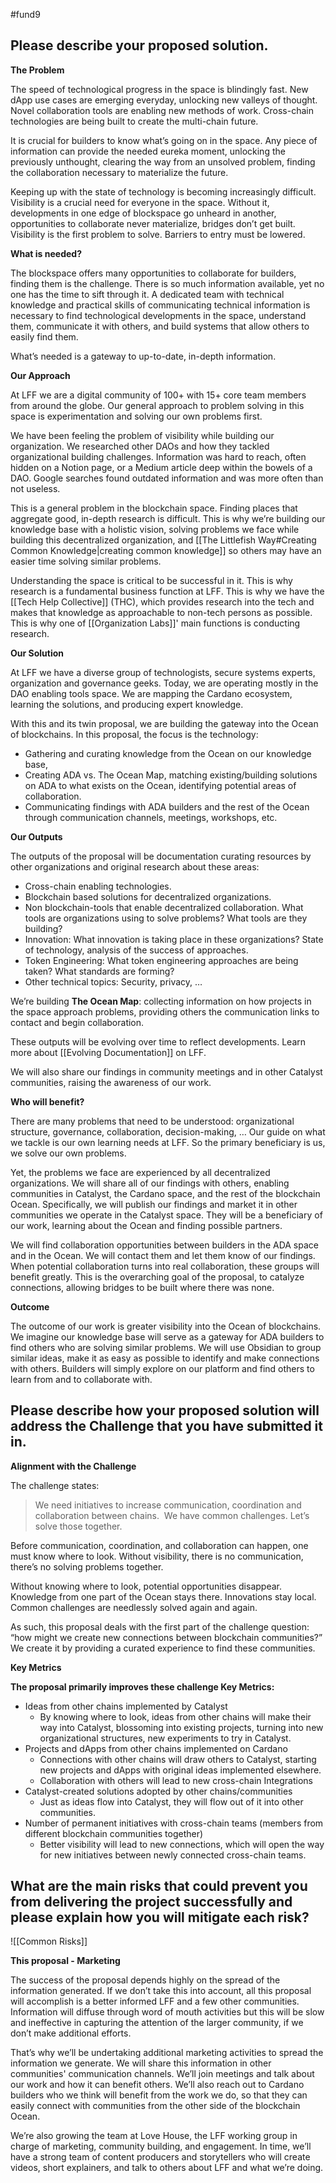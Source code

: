 #fund9 

## Please describe your proposed solution.
**The Problem**

The speed of technological progress in the space is blindingly fast. New dApp use cases are emerging everyday, unlocking new valleys of thought. Novel collaboration tools are enabling new methods of work. Cross-chain technologies are being built to create the multi-chain future.

  

It is crucial for builders to know what’s going on in the space. Any piece of information can provide the needed eureka moment, unlocking the previously unthought, clearing the way from an unsolved problem, finding the collaboration necessary to materialize the future. 

  

Keeping up with the state of technology is becoming increasingly difficult. Visibility is a crucial need for everyone in the space. Without it, developments in one edge of blockspace go unheard in another, opportunities to collaborate never materialize, bridges don’t get built. Visibility is the first problem to solve. Barriers to entry must be lowered.

  

**What is needed?**

The blockspace offers many opportunities to collaborate for builders, finding them is the challenge. There is so much information available, yet no one has the time to sift through it. A dedicated team with technical knowledge and practical skills of communicating technical information is necessary to find technological developments in the space, understand them, communicate it with others, and build systems that allow others to easily find them. 

  

What’s needed is a gateway to up-to-date, in-depth information.

  

**Our Approach**

At LFF we are a digital community of 100+ with 15+ core team members from around the globe. Our general approach to problem solving in this space is experimentation and solving our own problems first. 

  

We have been feeling the problem of visibility while building our organization. We researched other DAOs and how they tackled organizational building challenges. Information was hard to reach, often hidden on a Notion page, or a Medium article deep within the bowels of a DAO. Google searches found outdated information and was more often than not useless. 

  

This is a general problem in the blockchain space. Finding places that aggregate good, in-depth research is difficult. This is why we’re building our knowledge base with a holistic vision, solving problems we face while building this decentralized organization, and [[The Littlefish Way#Creating Common Knowledge|creating common knowledge]] so others may have an easier time solving similar problems. 


  


Understanding the space is critical to be successful in it. This is why research is a fundamental business function at LFF. This is why we have the [[Tech Help Collective]] (THC), which provides research into the tech and makes that knowledge as approachable to non-tech persons as possible. This is why one of [[Organization Labs]]' main functions is conducting research. 

  

**Our Solution**

At LFF we have a diverse group of technologists, secure systems experts, organization and governance geeks. Today, we are operating mostly in the DAO enabling tools space. We are mapping the Cardano ecosystem, learning the solutions, and producing expert knowledge. 

With this and its twin proposal, we are building the gateway into the Ocean of blockchains. In this proposal, the focus is the technology:

-   Gathering and curating knowledge from the Ocean on our knowledge base,
-   Creating ADA vs. The Ocean Map, matching existing/building solutions on ADA to what exists on the Ocean, identifying potential areas of collaboration.
-   Communicating findings with ADA builders and the rest of the Ocean through communication channels, meetings, workshops, etc.

  

**Our Outputs**

The outputs of the proposal will be documentation curating resources by other organizations and original research about these areas:

-   Cross-chain enabling technologies.
-   Blockchain based solutions for decentralized organizations. 
-   Non blockchain-tools that enable decentralized collaboration. What tools are organizations using to solve problems? What tools are they building?
-   Innovation: What innovation is taking place in these organizations? State of technology, analysis of the success of approaches.
-   Token Engineering: What token engineering approaches are being taken? What standards are forming? 
-   Other technical topics: Security, privacy, …

  

We’re building **The Ocean Map**: collecting information on how projects in the space approach problems, providing others the communication links to contact and begin collaboration. 

These outputs will be evolving over time to reflect developments. Learn more about [[Evolving Documentation]] on LFF. 

  

We will also share our findings in community meetings and in other Catalyst communities, raising the awareness of our work.

  

**Who will benefit?**

There are many problems that need to be understood: organizational structure, governance, collaboration, decision-making, … Our guide on what we tackle is our own learning needs at LFF. So the primary beneficiary is us, we solve our own problems. 

  

Yet, the problems we face are experienced by all decentralized organizations. We will share all of our findings with others, enabling communities in Catalyst, the Cardano space, and the rest of the blockchain Ocean. Specifically, we will publish our findings and market it in other communities we operate in the Catalyst space. They will be a beneficiary of our work, learning about the Ocean and finding possible partners.

  

We will find collaboration opportunities between builders in the ADA space and in the Ocean. We will contact them and let them know of our findings. When potential collaboration turns into real collaboration, these groups will benefit greatly. This is the overarching goal of the proposal, to catalyze connections, allowing bridges to be built where there was none.

  

**Outcome**

The outcome of our work is greater visibility into the Ocean of blockchains. We imagine our knowledge base will serve as a gateway for ADA builders to find others who are solving similar problems. We will use Obsidian to group similar ideas, make it as easy as possible to identify and make connections with others. Builders will simply explore on our platform and find others to learn from and to collaborate with.

## Please describe how your proposed solution will address the Challenge that you have submitted it in.

**Alignment with the Challenge**

The challenge states:
> We need initiatives to increase communication, coordination and collaboration between chains. 
> We have common challenges. Let’s solve those together.
>   

  

Before communication, coordination, and collaboration can happen, one must know where to look. Without visibility, there is no communication, there’s no solving problems together. 

  

Without knowing where to look, potential opportunities disappear. Knowledge from one part of the Ocean stays there. Innovations stay local. Common challenges are needlessly solved again and again.

  

As such, this proposal deals with the first part of the challenge question: “how might we create new connections between blockchain communities?” We create it by providing a curated experience to find these communities.

  

**Key Metrics**

**The proposal primarily improves these challenge Key Metrics:**

-   Ideas from other chains implemented by Catalyst
	-   By knowing where to look, ideas from other chains will make their way into Catalyst, blossoming into existing projects, turning into new organizational structures, new experiments to try in Catalyst.
-   Projects and dApps from other chains implemented on Cardano
	-   Connections with other chains will draw others to Catalyst, starting new projects and dApps with original ideas implemented elsewhere.
	-   Collaboration with others will lead to new cross-chain Integrations
-   Catalyst-created solutions adopted by other chains/communities
	-   Just as ideas flow into Catalyst, they will flow out of it into other communities.
-   Number of permanent initiatives with cross-chain teams (members from different blockchain communities together)
	-   Better visibility will lead to new connections, which will open the way for new initiatives between newly connected cross-chain teams.

## What are the main risks that could prevent you from delivering the project successfully and please explain how you will mitigate each risk?
![[Common Risks]]

**This proposal - Marketing** 

The success of the proposal depends highly on the spread of the information generated. If we don’t take this into account, all this proposal will accomplish is a better informed LFF and a few other communities. Information will diffuse through word of mouth activities but this will be slow and ineffective in capturing the attention of the larger community, if we don’t make additional efforts.

  

That’s why we’ll be undertaking additional marketing activities to spread the information we generate. We will share this information in other communities' communication channels. We’ll join meetings and talk about our work and how it can benefit others. We’ll also reach out to Cardano builders who we think will benefit from the work we do, so that they can easily connect with communities from the other side of the blockchain Ocean. 

  

We’re also growing the team at Love House, the LFF working group in charge of marketing, community building, and engagement. In time, we’ll have a strong team of content producers and storytellers who will create videos, short explainers, and talk to others about LFF and what we’re doing.